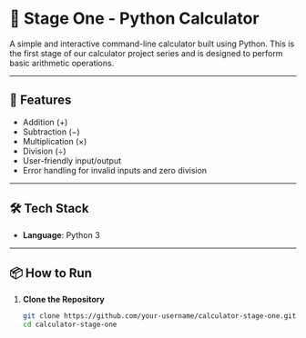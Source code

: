 # 🧮 Stage One - Python Calculator

A simple and interactive command-line calculator built using Python. This is the first stage of our calculator project series and is designed to perform basic arithmetic operations.

---

## 🚀 Features

- Addition (+)
- Subtraction (−)
- Multiplication (×)
- Division (÷)
- User-friendly input/output
- Error handling for invalid inputs and zero division

---

## 🛠️ Tech Stack

- **Language**: Python 3

---

## 📦 How to Run

1. **Clone the Repository**
   ```bash
   git clone https://github.com/your-username/calculator-stage-one.git
   cd calculator-stage-one
